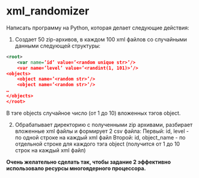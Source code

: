 # xml_randomizer

Написать программу на Python, которая делает следующие действия:
1. Создает 50 zip-архивов, в каждом 100 xml файлов со случайными данными следующей структуры:
```xml
<root>
	<var name=’id’ value=’<random unique str>’/>
	<var name=’level’ value=’<randint(1, 101)>’/>
<objects>
	<object name=’<random str>’/>
	<object name=’<random str>’/>
…
</objects>
</root>
```
В тэге objects случайное число (от 1 до 10) вложенных тэгов object.

2. Обрабатывает директорию с полученными zip архивами, разбирает вложенные xml файлы и формирует 2 csv файла:
Первый: id, level - по одной строке на каждый xml файл
Второй: id, object_name - по отдельной строке для каждого тэга object (получится от 1 до 10 строк на каждый xml файл)

**Очень желательно сделать так, чтобы задание 2 эффективно использовало ресурсы многоядерного процессора.**

